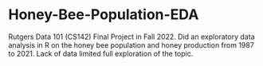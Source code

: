 # Honey-Bee-Population-EDA
Rutgers Data 101 (CS142) Final Project in Fall 2022. Did an exploratory data analysis in R on the honey bee population and honey production from 1987 to 2021. Lack of data limited full exploration of the topic.
